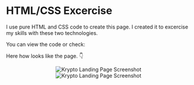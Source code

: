# HTML/CSS Excercise

I use pure HTML and CSS code to create this page. I created it to excercise my skills with these two technologies.

You can view the code or check: 

Here how looks like the page. 👇

<center><img src="https://github.com/kadoubleU/kadoubleU.github.io/blob/main/09.Krypto-Landing-Page/krypto-screenshot.png" alt="Krypto Landing Page Screenshot"></center>

<center><img src="https://github.com/kadoubleU/kadoubleU.github.io/blob/main/09.Krypto-Landing-Page/krypto-mobile.png" alt="Krypto Landing Page Screenshot"></center>
